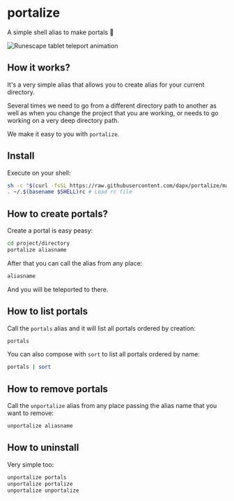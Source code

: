 # portalize

A simple shell alias to make portals 🧙

![Runescape tablet teleport animation](https://oldschool.runescape.wiki/images/1/1a/Teleport_Tablet.gif)

## How it works?

It's a very simple alias that allows you to create alias for your current directory.

Several times we need to go from a different directory path to another as well as when you change the project that you are working, or needs to go working on a very deep directory path.

We make it easy to you with `portalize`.

## Install

Execute on your shell:

```sh
sh -c "$(curl -fsSL https://raw.githubusercontent.com/dapx/portalize/master/install.sh)"
. ~/.$(basename $SHELL)rc # Load rc file
```

## How to create portals?

Create a portal is easy peasy:

```sh
cd project/directory
portalize aliasname
```

After that you can call the alias from any place:

```sh
aliasname
```

And you will be teleported to there.

## How to list portals

Call the `portals` alias and it will list all portals ordered by creation:

```sh
portals
```

You can also compose with `sort` to list all portals ordered by name:

```sh
portals | sort
```

## How to remove portals

Call the `unportalize` alias from any place passing the alias name that you want to remove:

```sh
unportalize aliasname
```

## How to uninstall

Very simple too:

```sh
unportalize portals
unportalize portalize
unportalize unportalize
```
